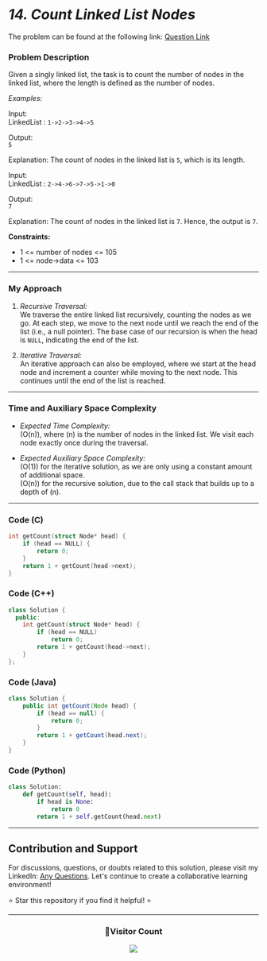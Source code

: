 # _14. Count Linked List Nodes_

The problem can be found at the following link: [Question Link](https://www.geeksforgeeks.org/problems/count-nodes-of-linked-list/1)

### Problem Description

Given a singly linked list, the task is to count the number of nodes in the linked list, where the length is defined as the number of nodes.

_Examples:_

Input:  
LinkedList : `1->2->3->4->5`

Output:  
`5`

Explanation: The count of nodes in the linked list is `5`, which is its length.

Input:  
LinkedList : `2->4->6->7->5->1->0`

Output:  
`7`

Explanation: The count of nodes in the linked list is `7`. Hence, the output is `7`.

**Constraints:**

- 1 <= number of nodes <= 105
- 1 <= node->data <= 103

---

### My Approach

1. _Recursive Traversal:_  
   We traverse the entire linked list recursively, counting the nodes as we go. At each step, we move to the next node until we reach the end of the list (i.e., a null pointer). The base case of our recursion is when the head is `NULL`, indicating the end of the list.

2. _Iterative Traversal:_  
   An iterative approach can also be employed, where we start at the head node and increment a counter while moving to the next node. This continues until the end of the list is reached.

---

### Time and Auxiliary Space Complexity

- _Expected Time Complexity:_  
  \(O(n)\), where \(n\) is the number of nodes in the linked list. We visit each node exactly once during the traversal.

- _Expected Auxiliary Space Complexity:_  
  \(O(1)\) for the iterative solution, as we are only using a constant amount of additional space.  
  \(O(n)\) for the recursive solution, due to the call stack that builds up to a depth of \(n\).

---

### Code (C)

```c
int getCount(struct Node* head) {
    if (head == NULL) {
        return 0;
    }
    return 1 + getCount(head->next);
}
```

### Code (C++)

```cpp
class Solution {
  public:
    int getCount(struct Node* head) {
        if (head == NULL)
            return 0;
        return 1 + getCount(head->next);
    }
};
```

### Code (Java)

```java
class Solution {
    public int getCount(Node head) {
        if (head == null) {
            return 0;
        }
        return 1 + getCount(head.next);
    }
}
```

### Code (Python)

```python
class Solution:
    def getCount(self, head):
        if head is None:
            return 0
        return 1 + self.getCount(head.next)
```

---

## Contribution and Support

For discussions, questions, or doubts related to this solution, please visit my LinkedIn: [Any Questions](https://www.linkedin.com/in/patel-hetkumar-sandipbhai-8b110525a/). Let's continue to create a collaborative learning environment!

⭐ Star this repository if you find it helpful! ⭐

---

<div align=center>
  <h3><b>📍Visitor Count</b></h3>
</div>

<p align="center" >   
  <img src="https://visitor-badge.laobi.icu/badge?page_id=Hunterdii.GeeksforGeeks-POTD" />  
</p>
